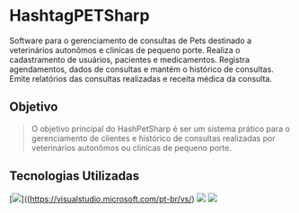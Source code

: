 
# HashtagPETSharp
Software para o gerenciamento de consultas de Pets 
destinado a veterinários autonômos e clinícas de pequeno porte.
Realiza o cadastramento de usuários, pacientes e medicamentos. 
Registra agendamentos, dados de consultas e mantém o histórico de consultas.
Emite relatórios das consultas realizadas e receita médica da consulta.


## Objetivo
> O objetivo principal do HashPetSharp é ser um sistema prático para o gerenciamento de clientes e histórico de consultas 
realizadas por veterinários autonômos ou clinícas de pequeno porte.

## Tecnologias Utilizadas

[<img src="https://img.shields.io/badge/Visual_Studio-5C2D91?style=for-the-badge&logo=visual%20studio&logoColor=white" />]((https://visualstudio.microsoft.com/pt-br/vs/)
[<img src="https://img.shields.io/badge/C%23-239120?style=for-the-badge&logo=c-sharp&logoColor=white" />](https://learn.microsoft.com/pt-br/dotnet/csharp/tour-of-csharp/)
[<img src="https://img.shields.io/badge/MySQL-005C84?style=for-the-badge&logo=mysql&logoColor=white" />](https://www.mysql.com/)




